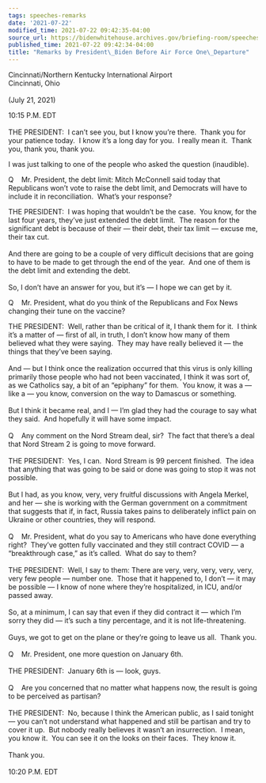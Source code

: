 ```yaml
---
tags: speeches-remarks
date: '2021-07-22'
modified_time: 2021-07-22 09:42:35-04:00
source_url: https://bidenwhitehouse.archives.gov/briefing-room/speeches-remarks/2021/07/22/remarks-by-president-biden-before-air-force-one-departure-6/
published_time: 2021-07-22 09:42:34-04:00
title: "Remarks by President\_Biden Before Air Force One\_Departure"
---
```

 
Cincinnati/Northern Kentucky International Airport   
Cincinnati, Ohio  
   
(July 21, 2021)

10:15 P.M. EDT  
   
THE PRESIDENT:  I can’t see you, but I know you’re there.  Thank you for
your patience today.  I know it’s a long day for you.  I really mean
it.  Thank you, thank you, thank you.

I was just talking to one of the people who asked the question
(inaudible).

Q    Mr. President, the debt limit: Mitch McConnell said today that
Republicans won’t vote to raise the debt limit, and Democrats will have
to include it in reconciliation.  What’s your response?

THE PRESIDENT:  I was hoping that wouldn’t be the case.  You know, for
the last four years, they’ve just extended the debt limit.  The reason
for the significant debt is because of their — their debt, their tax
limit — excuse me, their tax cut.   
   
And there are going to be a couple of very difficult decisions that are
going to have to be made to get through the end of the year.  And one of
them is the debt limit and extending the debt.   
   
So, I don’t have an answer for you, but it’s — I hope we can get by it.

Q    Mr. President, what do you think of the Republicans and Fox News
changing their tune on the vaccine?

THE PRESIDENT:  Well, rather than be critical of it, I thank them for
it.  I think it’s a matter of — first of all, in truth, I don’t know how
many of them believed what they were saying.  They may have really
believed it — the things that they’ve been saying.   
   
And — but I think once the realization occurred that this virus is only
killing primarily those people who had not been vaccinated, I think it
was sort of, as we Catholics say, a bit of an “epiphany” for them.  You
know, it was a — like a — you know, conversion on the way to Damascus or
something.  
      
But I think it became real, and I — I’m glad they had the courage to say
what they said.  And hopefully it will have some impact.  
      
Q    Any comment on the Nord Stream deal, sir?  The fact that there’s a
deal that Nord Stream 2 is going to move forward.  
      
THE PRESIDENT:  Yes, I can.  Nord Stream is 99 percent finished.  The
idea that anything that was going to be said or done was going to stop
it was not possible.   
   
But I had, as you know, very, very fruitful discussions with Angela
Merkel, and her — she is working with the German government on a
commitment that suggests that if, in fact, Russia takes pains to
deliberately inflict pain on Ukraine or other countries, they will
respond.  
   
Q    Mr. President, what do you say to Americans who have done
everything right?  They’ve gotten fully vaccinated and they still
contract COVID — a “breakthrough case,” as it’s called.  What do say to
them?  
      
THE PRESIDENT:  Well, I say to them: There are very, very, very, very,
very, very few people — number one.  Those that it happened to, I don’t
— it may be possible — I know of none where they’re hospitalized, in
ICU, and/or passed away.   
   
So, at a minimum, I can say that even if they did contract it — which
I’m sorry they did — it’s such a tiny percentage, and it is not
life-threatening.  
   
Guys, we got to get on the plane or they’re going to leave us all. 
Thank you.  
   
Q    Mr. President, one more question on January 6th.  
   
THE PRESIDENT:  January 6th is — look, guys.  
   
Q    Are you concerned that no matter what happens now, the result is
going to be perceived as partisan?  
   
THE PRESIDENT:  No, because I think the American public, as I said
tonight — you can’t not understand what happened and still be partisan
and try to cover it up.  But nobody really believes it wasn’t an
insurrection.  I mean, you know it.  You can see it on the looks on
their faces.  They know it.   
   
Thank you.  
                                
10:20 P.M. EDT
